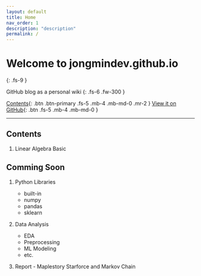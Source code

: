 ```yaml
---
layout: default
title: Home
nav_order: 1
description: "description"
permalink: /
---
```


# Welcome to jongmindev.github.io
{: .fs-9 }

GitHub blog as a personal wiki
{: .fs-6 .fw-300 }

[Contents](#Contents){: .btn .btn-primary .fs-5 .mb-4 .mb-md-0 .mr-2 } [View it on GitHub](https://github.com/jongmindev/jongmindev.github.io){: .btn .fs-5 .mb-4 .mb-md-0 }

---

## Contents

1. Linear Algebra Basic


## Comming Soon

1. Python Libraries
    - built-in
    - numpy
    - pandas
    - sklearn

2. Data Analysis
    - EDA
    - Preprocessing
    - ML Modeling
    - etc.

3. Report - Maplestory Starforce and Markov Chain
